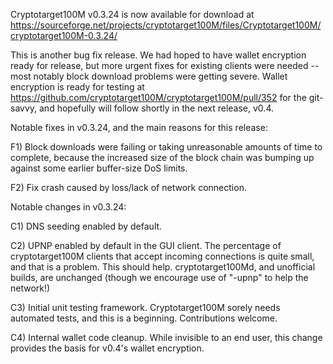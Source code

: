 Cryptotarget100M v0.3.24 is now available for download at
https://sourceforge.net/projects/cryptotarget100M/files/Cryptotarget100M/cryptotarget100M-0.3.24/

This is another bug fix release.  We had hoped to have wallet encryption ready for release, but more urgent fixes for existing clients were needed -- most notably block download problems were getting severe.  Wallet encryption is ready for testing at https://github.com/cryptotarget100M/cryptotarget100M/pull/352 for the git-savvy, and hopefully will follow shortly in the next release, v0.4.

Notable fixes in v0.3.24, and the main reasons for this release:

F1) Block downloads were failing or taking unreasonable amounts of time to complete, because the increased size of the block chain was bumping up against some earlier buffer-size DoS limits.

F2) Fix crash caused by loss/lack of network connection.

Notable changes in v0.3.24:

C1) DNS seeding enabled by default.

C2) UPNP enabled by default in the GUI client.  The percentage of cryptotarget100M clients that accept incoming connections is quite small, and that is a problem.  This should help.  cryptotarget100Md, and unofficial builds, are unchanged (though we encourage use of "-upnp" to help the network!)

C3) Initial unit testing framework.  Cryptotarget100M sorely needs automated tests, and this is a beginning.  Contributions welcome.

C4) Internal wallet code cleanup.  While invisible to an end user, this change provides the basis for v0.4's wallet encryption.
